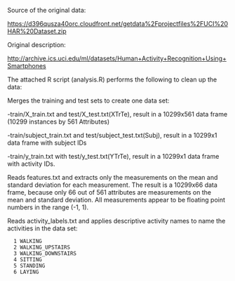 Source of the original data: 

  https://d396qusza40orc.cloudfront.net/getdata%2Fprojectfiles%2FUCI%20HAR%20Dataset.zip

Original description: 

 http://archive.ics.uci.edu/ml/datasets/Human+Activity+Recognition+Using+Smartphones

The attached R script (analysis.R) performs the following to clean up the data:
      
Merges the training and test sets to create one data set: 

  -train/X_train.txt and test/X_test.txt(XTrTe), result in a 10299x561 data frame (10299 instances by  561  Attributes)

  -train/subject_train.txt and test/subject_test.txt(Subj), result in a 10299x1 data frame with subject IDs 

  -train/y_train.txt with test/y_test.txt(YTrTe), result in a 10299x1 data frame with activity IDs.

Reads features.txt and extracts only the measurements on the mean and standard deviation for each measurement. 
The result is a 10299x66 data frame, because only 66 out of 561 attributes are measurements on the mean and standard deviation. 
All measurements appear to be floating point numbers in the range (-1, 1).

Reads activity_labels.txt and applies descriptive activity names to name the activities in the data set:
      
      1 WALKING
      2 WALKING_UPSTAIRS
      3 WALKING_DOWNSTAIRS
      4 SITTING
      5 STANDING
      6 LAYING
